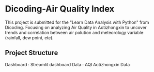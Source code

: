 # Dicoding-Air Quality Index
This project is submitted for the "Learn Data Analysis with Python" from Dicoding. Focusing on analyzing Air Quality in Aotizhongxin to uncover trends and correlation between air polution and meteorology variable (rainfall, dew point, etc).

## Project Structure
Dashboard : Streamlit dashboard
Data : AQI Aotizhongxin Data
